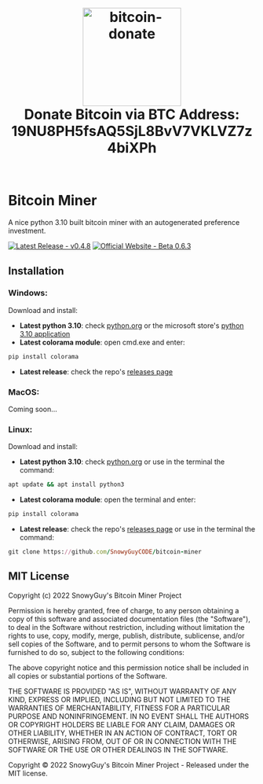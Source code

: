 <div align="center">
<h1 align="center">
  <br>
  <img src="https://user-images.githubusercontent.com/110027012/189337957-d602af05-c368-4cfc-bf79-d1460a72648c.png" alt="bitcoin-donate" width="200"></a>
  <br>
  Donate Bitcoin via BTC Address: 19NU8PH5fsAQ5SjL8BvV7VKLVZ7z4biXPh
  <br>
  <br>
</h1>

<div align="left">

# Bitcoin Miner
A nice python 3.10 built bitcoin miner with an autogenerated preference investment.


<a href="https://github.com/SnowyGuyCODE/bitcoin-miner/releases/latest"><img src="https://img.shields.io/badge/Latest_Release-v0.4.8-2ea44f" alt="Latest Release - v0.4.8"></a>
<a href="https://snowyguycode.github.io/bitcoin-miner"><img src="https://img.shields.io/badge/Official_Website-Beta_0.6.3-a43c2e" alt="Official Website - Beta 0.6.3"></a>


## Installation

### Windows:
Download and install:
  * **Latest python 3.10**: check [python.org](https://python.org/downloads) or the microsoft store's [python 3.10 application](https://apps.microsoft.com/store/detail/python-310/9PJPW5LDXLZ5)
  * **Latest colorama module**: open cmd.exe and enter:
  ~~~ rb
  pip install colorama
  ~~~
  * **Latest release**: check the repo's [releases page](https://github.com/SnowyGuyCODE/bitcoin-miner/releases)

### MacOS:
Coming soon...

### Linux:
Download and install:
  * **Latest python 3.10**: check [python.org](https://python.org/downloads) or use in the terminal the command:
  ~~~ rb
  apt update && apt install python3
  ~~~
  * **Latest colorama module**: open the terminal and enter:
  ~~~ rb
  pip install colorama
  ~~~
  * **Latest release**: check the repo's [releases page](https://github.com/SnowyGuyCODE/bitcoin-miner/releases) or use in the terminal the command:
  ~~~ rb
  git clone https://github.com/SnowyGuyCODE/bitcoin-miner
  ~~~

  
## MIT License

Copyright (c) 2022 SnowyGuy's Bitcoin Miner Project

Permission is hereby granted, free of charge, to any person obtaining a copy
of this software and associated documentation files (the "Software"), to deal
in the Software without restriction, including without limitation the rights
to use, copy, modify, merge, publish, distribute, sublicense, and/or sell
copies of the Software, and to permit persons to whom the Software is
furnished to do so, subject to the following conditions:

The above copyright notice and this permission notice shall be included in all
copies or substantial portions of the Software.

THE SOFTWARE IS PROVIDED "AS IS", WITHOUT WARRANTY OF ANY KIND, EXPRESS OR
IMPLIED, INCLUDING BUT NOT LIMITED TO THE WARRANTIES OF MERCHANTABILITY,
FITNESS FOR A PARTICULAR PURPOSE AND NONINFRINGEMENT. IN NO EVENT SHALL THE
AUTHORS OR COPYRIGHT HOLDERS BE LIABLE FOR ANY CLAIM, DAMAGES OR OTHER
LIABILITY, WHETHER IN AN ACTION OF CONTRACT, TORT OR OTHERWISE, ARISING FROM,
OUT OF OR IN CONNECTION WITH THE SOFTWARE OR THE USE OR OTHER DEALINGS IN THE
SOFTWARE.

Copyright © 2022 SnowyGuy's Bitcoin Miner Project - Released under the MIT license.
